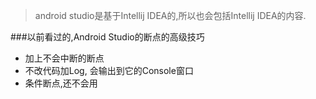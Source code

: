 > android studio是基于Intellij IDEA的,所以也会包括Intellij IDEA的内容.

###以前看过的,Android Studio的断点的高级技巧
* 加上不会中断的断点
* 不改代码加Log, 会输出到它的Console窗口
* 条件断点,还不会用

